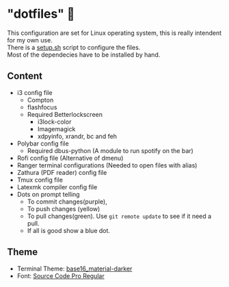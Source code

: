 # "dotfiles" :floppy_disk:

This configuration are set for Linux operating system, this is really intendent for my own use.<br>
There is a [setup.sh](https://github.com/fredo0522/Dotfiles/blob/master/setup.sh) script to configure the files.<br>
Most of the dependecies have to be installed by hand.<br>

## Content
  * i3 config file
    * Compton
    * flashfocus
    * Required Betterlockscreen
        * i3lock-color
        * Imagemagick
        * xdpyinfo, xrandr, bc and feh
  * Polybar config file
    * Required dbus-python (A module to run spotify on the bar)
  * Rofi config file (Alternative of dmenu)
  * Ranger terminal configurations (Needed to open files with alias)
  * Zathura (PDF reader) config file
  * Tmux config file
  * Latexmk compiler config file
  * Dots on prompt telling
       * To commit changes(purple), 
       * To push changes (yellow)
       * To pull changes(green). Use `git remote update` to see if it need a pull.
       * If all is good show a blue dot.

## Theme
   * Terminal Theme: [base16_material-darker](https://github.com/chriskempson/base16-shell)
   * Font: [Source Code Pro Regular](https://github.com/adobe-fonts/source-code-pro)


